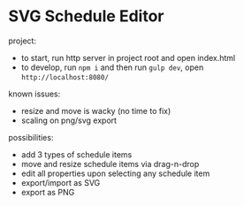 SVG Schedule Editor
===

project:
* to start, run http server in project root and open index.html
* to develop, run `npm i` and then run `gulp dev`, open `http://localhost:8080/`

known issues:
* resize and move is wacky (no time to fix)
* scaling on png/svg export 

possibilities:
* add 3 types of schedule items
* move and resize schedule items via drag-n-drop
* edit all properties upon selecting any schedule item
* export/import as SVG
* export as PNG
